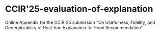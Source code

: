 # CCIR'25-evaluation-of-explanation
Online Appendix for the CCIR'25 submission "On Usefulness, Fidelity, and Generalizability of Post-hoc Explanation for Food Recommendation"
